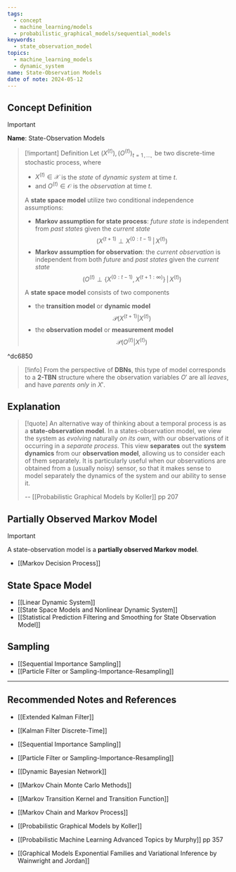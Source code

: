 ```yaml
---
tags:
  - concept
  - machine_learning/models
  - probabilistic_graphical_models/sequential_models
keywords:
  - state_observation_model
topics:
  - machine_learning_models
  - dynamic_system
name: State-Observation Models
date of note: 2024-05-12
---
```


## Concept Definition

>[!important]
>**Name**: State-Observation Models

>[!important] Definition
>Let $(X^{(t)}), (O^{(t)})_{t=1\,{,}\ldots{,}\,}$ be two discrete-time stochastic process, where 
>- $X^{(t)} \in \mathcal{X}$ is the *state* of *dynamic system* at time $t$.
>- and $O^{(t)} \in \mathcal{O}$ is the *observation* at time $t$.
>  
>A **state space model**  utilize two conditional independence assumptions:
>- **Markov assumption for state process**:  *future state* is independent from *past states*  given the *current state* $$(X^{(t+1)} \perp  X^{(0:t-1)} \,|\, X^{(t)} )$$
>- **Markov assumption for observation**: the *current observation* is independent from both *future* and *past states* given the *current state* $$(O^{(t)} \perp  \{X^{(0:t-1)},\, X^{(t+1:\infty)} \} \,|\, X^{(t)} )$$
>  
>A  **state space model** consists of two components
>- the **transition model** or **dynamic model** $$\mathcal{P}(X^{(t+1)} | X^{(t)})$$
>- the **observation model** or **measurement model** $$\mathcal{P}(O^{(t)} | X^{(t)})$$

^dc6850

>[!info]
>From the perspective of **DBNs**, this type of model corresponds to a **2-TBN** structure where the observation variables $O'$ are all *leaves*, and have *parents only* in $X'$.


## Explanation

>[!quote]
>An alternative way of thinking about a temporal process is as a **state-observation model**. In a states-observation model, we view the system as *evolving* naturally *on its own*, with our observations of it occurring in a *separate process*. This view **separates** out the **system dynamics** from our **observation model**, allowing us to consider each of them separately. It is particularly useful when our observations are obtained from a (usually noisy) sensor, so that it makes sense to model separately the dynamics of the system and our ability to sense it.
>
>-- [[Probabilistic Graphical Models by Koller]] pp 207

## Partially Observed Markov Model

>[!important]
>A state-observation model is a **partially observed Markov model**.

- [[Markov Decision Process]]

## State Space Model

- [[Linear Dynamic System]]
- [[State Space Models and Nonlinear Dynamic System]]
- [[Statistical Prediction Filtering and Smoothing for State Observation Model]]

## Sampling

- [[Sequential Importance Sampling]]
- [[Particle Filter or Sampling-Importance-Resampling]]



-----------
##  Recommended Notes and References


- [[Extended Kalman Filter]]
- [[Kalman Filter Discrete-Time]]
- [[Sequential Importance Sampling]]
- [[Particle Filter or Sampling-Importance-Resampling]]


- [[Dynamic Bayesian Network]]
- [[Markov Chain Monte Carlo Methods]]
- [[Markov Transition Kernel and Transition Function]]
- [[Markov Chain and Markov Process]]

- [[Probabilistic Graphical Models by Koller]]
- [[Probabilistic Machine Learning Advanced Topics by Murphy]] pp 357
- [[Graphical Models Exponential Families and Variational Inference by Wainwright and Jordan]]